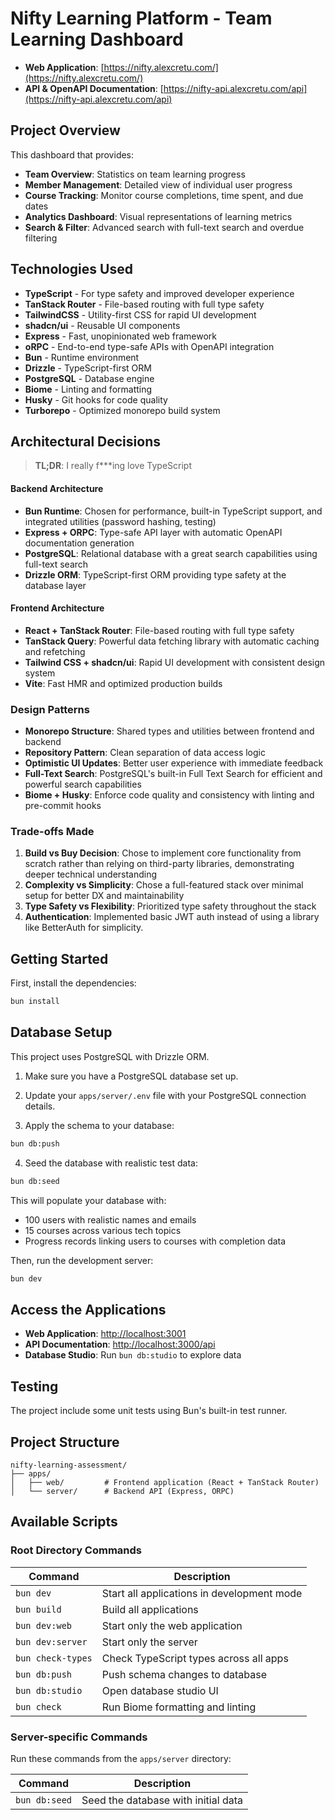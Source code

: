 # Nifty Learning Platform - Team Learning Dashboard

- **Web Application**: [https://nifty.alexcretu.com/](https://nifty.alexcretu.com/)
- **API & OpenAPI Documentation**: [https://nifty-api.alexcretu.com/api](https://nifty-api.alexcretu.com/api)

## Project Overview

This dashboard that provides:

- **Team Overview**: Statistics on team learning progress
- **Member Management**: Detailed view of individual user progress
- **Course Tracking**: Monitor course completions, time spent, and due dates
- **Analytics Dashboard**: Visual representations of learning metrics
- **Search & Filter**: Advanced search with full-text search and overdue filtering

## Technologies Used

- **TypeScript** - For type safety and improved developer experience
- **TanStack Router** - File-based routing with full type safety
- **TailwindCSS** - Utility-first CSS for rapid UI development
- **shadcn/ui** - Reusable UI components
- **Express** - Fast, unopinionated web framework
- **oRPC** - End-to-end type-safe APIs with OpenAPI integration
- **Bun** - Runtime environment
- **Drizzle** - TypeScript-first ORM
- **PostgreSQL** - Database engine
- **Biome** - Linting and formatting
- **Husky** - Git hooks for code quality
- **Turborepo** - Optimized monorepo build system

## Architectural Decisions

> **TL;DR**: I really f\*\*\*ing love TypeScript

#### Backend Architecture

- **Bun Runtime**: Chosen for performance, built-in TypeScript support, and integrated utilities (password hashing, testing)
- **Express + ORPC**: Type-safe API layer with automatic OpenAPI documentation generation
- **PostgreSQL**: Relational database with a great search capabilities using full-text search
- **Drizzle ORM**: TypeScript-first ORM providing type safety at the database layer

#### Frontend Architecture

- **React + TanStack Router**: File-based routing with full type safety
- **TanStack Query**: Powerful data fetching library with automatic caching and refetching
- **Tailwind CSS + shadcn/ui**: Rapid UI development with consistent design system
- **Vite**: Fast HMR and optimized production builds

### Design Patterns

- **Monorepo Structure**: Shared types and utilities between frontend and backend
- **Repository Pattern**: Clean separation of data access logic
- **Optimistic UI Updates**: Better user experience with immediate feedback
- **Full-Text Search**: PostgreSQL's built-in Full Text Search for efficient and powerful search capabilities
- **Biome + Husky**: Enforce code quality and consistency with linting and pre-commit hooks

### Trade-offs Made

1. **Build vs Buy Decision**: Chose to implement core functionality from scratch rather than relying on third-party libraries, demonstrating deeper technical understanding
2. **Complexity vs Simplicity**: Chose a full-featured stack over minimal setup for better DX and maintainability
3. **Type Safety vs Flexibility**: Prioritized type safety throughout the stack
4. **Authentication**: Implemented basic JWT auth instead of using a library like BetterAuth for simplicity.

## Getting Started

First, install the dependencies:

```bash
bun install
```

## Database Setup

This project uses PostgreSQL with Drizzle ORM.

1. Make sure you have a PostgreSQL database set up.
2. Update your `apps/server/.env` file with your PostgreSQL connection details.

3. Apply the schema to your database:

```bash
bun db:push
```

4. Seed the database with realistic test data:

```bash
bun db:seed
```

This will populate your database with:

- 100 users with realistic names and emails
- 15 courses across various tech topics
- Progress records linking users to courses with completion data

Then, run the development server:

```bash
bun dev
```

## Access the Applications

- **Web Application**: [http://localhost:3001](http://localhost:3001)
- **API Documentation**: [http://localhost:3000/api](http://localhost:3000/api)
- **Database Studio**: Run `bun db:studio` to explore data

## Testing

The project include some unit tests using Bun's built-in test runner.

## Project Structure

```
nifty-learning-assessment/
├── apps/
│   ├── web/         # Frontend application (React + TanStack Router)
│   └── server/      # Backend API (Express, ORPC)
```

## Available Scripts

### Root Directory Commands

| Command           | Description                                |
| ----------------- | ------------------------------------------ |
| `bun dev`         | Start all applications in development mode |
| `bun build`       | Build all applications                     |
| `bun dev:web`     | Start only the web application             |
| `bun dev:server`  | Start only the server                      |
| `bun check-types` | Check TypeScript types across all apps     |
| `bun db:push`     | Push schema changes to database            |
| `bun db:studio`   | Open database studio UI                    |
| `bun check`       | Run Biome formatting and linting           |

### Server-specific Commands

Run these commands from the `apps/server` directory:

| Command       | Description                         |
| ------------- | ----------------------------------- |
| `bun db:seed` | Seed the database with initial data |
